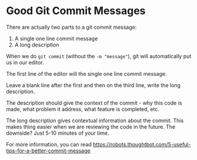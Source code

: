 # Good Git Commit Messages

There are actually two parts to a git commit message:
1) A single one line commit message
2) A long description

When we do `git commit` (without the `-m "message"`), git will automatically put us in our editor.

The first line of the editor will the single one line commit message.

Leave a blank line after the first and then on the third line, write the long description.

The description should give the context of the commit - why this code is made, what problem it address, what feature is completed, etc.

The long description gives contextual information about the commit. This makes thing easier when we are reviewing the code in the future. The downside? Just 5-10 minutes of your time.

For more information, you can read https://robots.thoughtbot.com/5-useful-tips-for-a-better-commit-message
